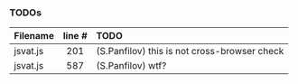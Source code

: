 ### TODOs
| Filename | line # | TODO
|:------|:------:|:------
| jsvat.js | 201 | (S.Panfilov) this is not cross-browser check
| jsvat.js | 587 | (S.Panfilov) wtf?